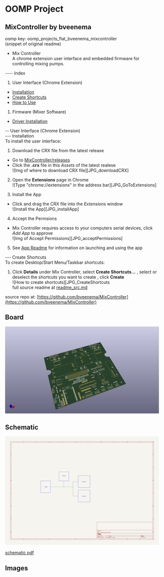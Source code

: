 # OOMP Project  
## MixController  by bveenema  
  
oomp key: oomp_projects_flat_bveenema_mixcontroller  
(snippet of original readme)  
  
- Mix Controller  
A chrome extension user interface and embedded firmware for controlling mixing pumps.  
  
---- Index  
1. User Interface (Chrome Extension)  
  * [Installation](-installation)  
  * [Create Shortcuts](-create-shortcuts)  
  * [How to Use](-how-to-use)  
1. Firmware (Mixer Software)  
  * [Driver Installation](-driver-installation)  
  
-- User Interface (Chrome Extension)  
--- Installation  
To install the user interface:  
1. Download the CRX file from the latest release  
  - Go to [MixController/releases](https://github.com/bveenema/MixController/releases)  
  - Click the **.crx** file in this *Assets* of the latest realese  
  ![Img of where to download CRX file][JPG_downloadCRX]  
  
2. Open the **Extensions** page in Chrome  
![Type "chrome://extensions" in the address bar][JPG_GoToExtensions]  
  
3. Install the App  
  - Click and drag the CRX file into the *Extensions* window  
  ![Install the App][JPG_installApp]  
  
4. Accept the Permsions  
  - Mix Controller requires access to your computers serial devices, click *Add App* to approve  
  ![Img of Accept Permissions][JPG_acceptPermissions]  
  
5. See [App Readme](https://github.com/bveenema/MixController/blob/master/Chrome%20Extension/README.md) for information on launching and using the app  
  
--- Create Shortcuts  
To create Desktop/Start Menu/Taskbar shortcuts:  
1. Click **Details** under Mix Controller, select **Create Shortcuts...** , select or deselect the shortcuts you want to create , click **Create**  
![How to create shortcuts][JPG_CreateShortcuts  
  full source readme at [readme_src.md](readme_src.md)  
  
source repo at: [https://github.com/bveenema/MixController](https://github.com/bveenema/MixController)  
## Board  
  
[![working_3d.png](working_3d_600.png)](working_3d.png)  
## Schematic  
  
[![working_schematic.png](working_schematic_600.png)](working_schematic.png)  
  
[schematic pdf](working_schematic.pdf)  
## Images  

